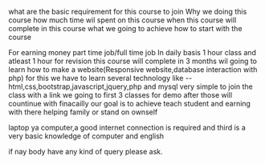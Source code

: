 what are the basic requirement for this course to join
Why we doing this course
how much time wil spent on this course
when this course will complete
in this course what we going to achieve
how to start with the course

For earning money
part time job/full time job
In daily basis
1 hour class and
atleast 1 hour for revision
this course will complete in 3 months
wil going to learn
how to make a website(Responsive website,database interaction with php)
for this we have to learn several technology like
-- html,css,bootstrap,javascript,jquery,php and mysql
very simple to join the class with a link
we going to first 3 classes for demo
after those will countinue with finacailly
our goal is to achieve teach student and earning with there helping family or stand on ownself

laptop ya computer,a good internet connection is required and
third is a very basic knowledge of computer and english

if nay body have any kind of query please ask.
